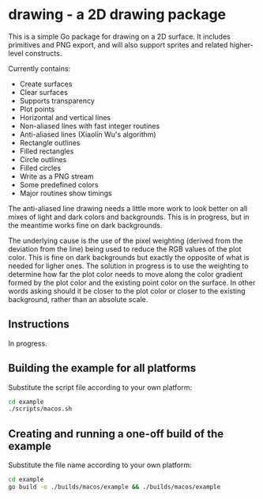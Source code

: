 # drawing - a 2D drawing package

This is a simple Go package for drawing on a 2D surface. It includes primitives and PNG export, and will also support sprites and related higher-level constructs.

Currently contains:

* Create surfaces
* Clear surfaces
* Supports transparency
* Plot points
* Horizontal and vertical lines
* Non-aliased lines with fast integer routines
* Anti-aliased lines (Xiaolin Wu's algorithm)
* Rectangle outlines
* Filled rectangles
* Circle outlines
* Filled circles
* Write as a PNG stream
* Some predefined colors
* Major routines show timings

The anti-aliased line drawing needs a little more work to look better on all mixes
of light and dark colors and backgrounds. This is in progress, but in the meantime
works fine on dark backgrounds.

The underlying cause is the use of the pixel weighting (derived from the deviation
from the line) being used to reduce the RGB values of the plot color.
This is fine on dark backgrounds but exactly the opposite of what is needed for ligher
ones. The solution in progress is to use the weighting to determine how far the plot
color needs to move along the color gradient formed by the plot color and the existing
point color on the surface. In other words asking should it be closer to the plot color
or closer to the existing background, rather than an absolute scale.

## Instructions

In progress.

## Building the example for all platforms

Substitute the script file according to your own platform:

``` sh
cd example
./scripts/macos.sh
```

## Creating and running a one-off build of the example

Substitute the file name according to your own platform:

``` sh
cd example
go build -o ./builds/macos/example && ./builds/macos/example
```
